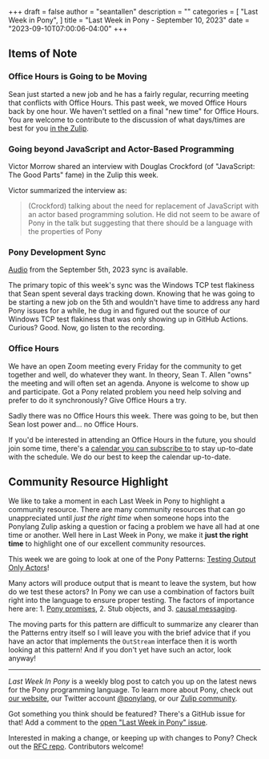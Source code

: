 +++
draft = false
author = "seantallen"
description = ""
categories = [
    "Last Week in Pony",
]
title = "Last Week in Pony - September 10, 2023"
date = "2023-09-10T07:00:06-04:00"
+++

## Items of Note

### Office Hours is Going to be Moving

Sean just started a new job and he has a fairly regular, recurring meeting that conflicts with Office Hours. This past week, we moved Office Hours back by one hour. We haven't settled on a final "new time" for Office Hours. You are welcome to contribute to the discussion of what days/times are best for you [in the Zulip](https://ponylang.zulipchat.com/#narrow/stream/189934-general/topic/Office.20hours.20-.20need.20to.20change.20the.20time).

### Going beyond JavaScript and Actor-Based Programming

Victor Morrow shared an interview with Douglas Crockford (of "JavaScript: The Good Parts" fame) in the Zulip this week.

Victor summarized the interview as:

> (Crockford) talking about the need for replacement of JavaScript with an actor based programming solution. He did not seem to be aware of Pony in the talk but suggesting that there should be a language with the properties of Pony

### Pony Development Sync

[Audio](https://sync-recordings.ponylang.io/r/2023_09_05.m4a) from the September 5th, 2023 sync is available.

The primary topic of this week's sync was the Windows TCP test flakiness that Sean spent several days tracking down. Knowing that he was going to be starting a new job on the 5th and wouldn't have time to address any hard Pony issues for a while, he dug in and figured out the source of our Windows TCP test flakiness that was only showing up in GitHub Actions. Curious? Good. Now, go listen to the recording.

### Office Hours

We have an open Zoom meeting every Friday for the community to get together and well, do whatever they want. In theory, Sean T. Allen "owns" the meeting and will often set an agenda. Anyone is welcome to show up and participate. Got a Pony related problem you need help solving and prefer to do it synchronously? Give Office Hours a try.

Sadly there was no Office Hours this week. There was going to be, but then Sean lost power and... no Office Hours.

If you'd be interested in attending an Office Hours in the future, you should join some time, there's a [calendar you can subscribe to](https://calendar.google.com/calendar/ical/4465e68ae24131ae00461a40893f2637a2c9ac510e311a44ff78680e2f183ce3%40group.calendar.google.com/public/basic.ics) to stay up-to-date with the schedule. We do our best to keep the calendar up-to-date.

## Community Resource Highlight

We like to take a moment in each Last Week in Pony to highlight a community resource. There are many community resources that can go unappreciated until _just the right time_ when someone hops into the Ponylang Zulip asking a question or facing a problem we have all had at one time or another. Well here in Last Week in Pony, we make it **just the right time** to highlight one of our excellent community resources.

This week we are going to look at one of the Pony Patterns: [Testing Output Only Actors](https://patterns.ponylang.io/testing/output-only-actors)!

Many actors will produce output that is meant to leave the system, but how do we test these actors? In Pony we can use a combination of factors built right into the language to ensure proper testing. The factors of importance here are: 1. [Pony promises](https://stdlib.ponylang.io/promises--index/), 2. Stub objects, and 3. [causal messaging](https://www.ponylang.io/faq/#causal-messaging).

The moving parts for this pattern are difficult to summarize any clearer than the Patterns entry itself so I will leave you with the brief advice that if you have an actor that implements the `OutStream` interface then it is worth looking at this pattern! And if you don't yet have such an actor, look anyway!

---

_Last Week In Pony_ is a weekly blog post to catch you up on the latest news for the Pony programming language. To learn more about Pony, check out [our website](https://ponylang.io), our Twitter account [@ponylang](https://twitter.com/ponylang), or our [Zulip community](https://ponylang.zulipchat.com).

Got something you think should be featured? There's a GitHub issue for that! Add a comment to the [open "Last Week in Pony" issue](https://github.com/ponylang/ponylang.github.io/issues?q=is%3Aissue+is%3Aopen+label%3Alast-week-in-pony).

Interested in making a change, or keeping up with changes to Pony? Check out the [RFC repo](https://github.com/ponylang/rfcs). Contributors welcome!
